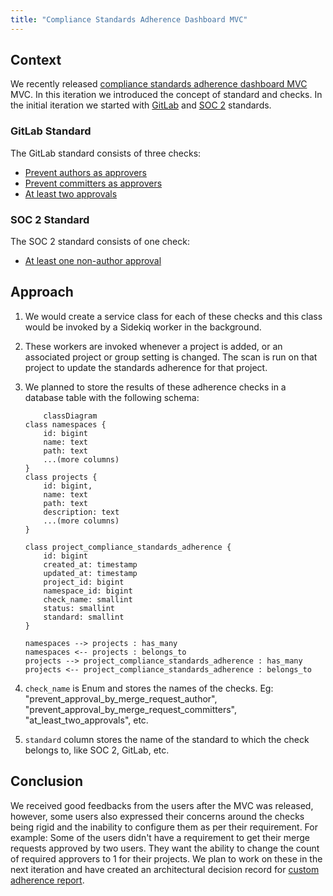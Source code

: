 ```yaml
---
title: "Compliance Standards Adherence Dashboard MVC"
---
```


## Context

We recently released [compliance standards adherence dashboard MVC](https://gitlab.com/groups/gitlab-org/-/epics/11052) MVC.
In this iteration we introduced the concept of standard and checks. In the initial iteration we started with
[GitLab](#gitlab-standard) and [SOC 2](#soc-2-standard) standards.

### GitLab Standard

The GitLab standard consists of three checks:

- [Prevent authors as approvers](https://docs.gitlab.com/ee/user/compliance/compliance_center/compliance_standards_adherence_dashboard.html#prevent-authors-as-approvers)
- [Prevent committers as approvers](https://docs.gitlab.com/ee/user/compliance/compliance_center/compliance_standards_adherence_dashboard.html#prevent-committers-as-approvers)
- [At least two approvals](https://docs.gitlab.com/ee/user/compliance/compliance_center/compliance_standards_adherence_dashboard.html#at-least-two-approvals)

### SOC 2 Standard

The SOC 2 standard consists of one check:

- [At least one non-author approval](https://docs.gitlab.com/ee/user/compliance/compliance_center/compliance_standards_adherence_dashboard.html#at-least-one-non-author-approval)

## Approach

1. We would create a service class for each of these checks and this class would be invoked by a Sidekiq worker in
the background.
1. These workers are invoked whenever a project is added, or an associated project or group setting is changed. The
scan is run on that project to update the standards adherence for that project.
1. We planned to store the results of these adherence checks in a database table with the following schema:

    ```mermaid
        classDiagram
    class namespaces {
        id: bigint
        name: text
        path: text
        ...(more columns)
    }
    class projects {
        id: bigint,
        name: text
        path: text
        description: text
        ...(more columns)
    }

    class project_compliance_standards_adherence {
        id: bigint
        created_at: timestamp
        updated_at: timestamp
        project_id: bigint
        namespace_id: bigint
        check_name: smallint
        status: smallint
        standard: smallint
    }

    namespaces --> projects : has_many
    namespaces <-- projects : belongs_to
    projects --> project_compliance_standards_adherence : has_many
    projects <-- project_compliance_standards_adherence : belongs_to
    ```

1. `check_name` is Enum and stores the names of the checks. Eg: "prevent_approval_by_merge_request_author",
"prevent_approval_by_merge_request_committers", "at_least_two_approvals", etc.
1. `standard` column stores the name of the standard to which the check belongs to, like SOC 2, GitLab, etc.

## Conclusion

We received good feedbacks from the users after the MVC was released, however, some users also expressed their concerns
around the checks being rigid and the inability to configure them as per their requirement. For example: Some of the
users didn't have a requirement to get their merge requests approved by two users. They want the ability to change the
count of required approvers to 1 for their projects. We plan to work on these in the next iteration and have created an
architectural decision record for [custom adherence report](decisions/005_custom_adherence_report.md).
